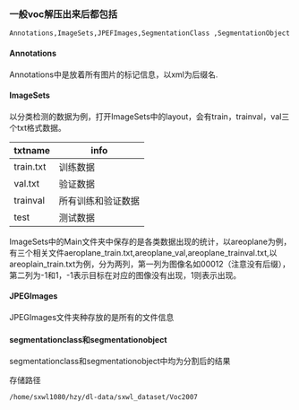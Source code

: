 ### 一般voc解压出来后都包括
```
Annotations,ImageSets,JPEFImages,SegmentationClass ,SegmentationObject
```
#### Annotations
Annotations中是放着所有图片的标记信息，以xml为后缀名.

#### ImageSets
以分类检测的数据为例，打开ImageSets中的layout，会有train，trainval，val三个txt格式数据。

txtname | info
---|---
train.txt | 训练数据
val.txt | 验证数据
trainval | 所有训练和验证数据
test | 测试数据

ImageSets中的Main文件夹中保存的是各类数据出现的统计，以areoplane为例，有三个相关文件aeroplane_train.txt,areoplane_val,areoplane_trainval.txt,以areoplain_train.txt为例，分为两列，第一列为图像名如00012（注意没有后缀），第二列为-1和1，-1表示目标在对应的图像没有出现，1则表示出现。

#### JPEGImages
JPEGImages文件夹种存放的是所有的文件信息

#### segmentationclass和segmentationobject
segmentationclass和segmentationobject中均为分割后的结果

存储路径
```
/home/sxwl1080/hzy/dl-data/sxwl_dataset/Voc2007
```